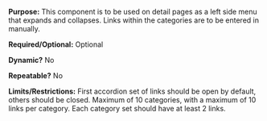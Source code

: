 **Purpose:** This component is to be used on detail pages as a left side menu that expands and collapses. Links within the categories are to be entered in manually.

**Required/Optional:** Optional

**Dynamic?** No

**Repeatable?** No

**Limits/Restrictions:** First accordion set of links should be open by default, others should be closed. Maximum of 10 categories, with a maximum of 10 links per category. Each category set should have at least 2 links.